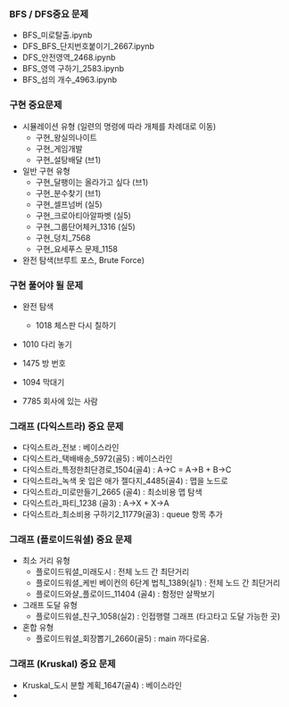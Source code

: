 ### BFS / DFS중요 문제
- BFS_미로탈출.ipynb
- DFS_BFS_단지번호붙이기_2667.ipynb
- DFS_안전영역_2468.ipynb
- BFS_영역 구하기_2583.ipynb
- BFS_섬의 개수_4963.ipynb

### 구현 중요문제
- 시뮬레이션 유형 (일련의 명령에 따라 개체를 차례대로 이동)
    - 구현_왕실의나이트 
    - 구현_게임개발 
    - 구현_설탕배달 (브1)
- 일반 구현 유형
    - 구현_달팽이는 올라가고 싶다 (브1)
    - 구현_분수찾기 (브1)
    - 구현_셀프넘버 (실5)
    - 구현_크로아티아알파벳 (실5)
    - 구현_그룹단어체커_1316 (실5)
    - 구현_덩치_7568
    - 구현_요세푸스 문제_1158
- 완전 탐색(브루트 포스, Brute Force)
    
### 구현 풀어야 될 문제
- 완전 탐색
    - 1018	 체스판 다시 칠하기

- 1010	 다리 놓기
- 1475	 방 번호
- 1094	 막대기
- 7785	 회사에 있는 사람

### 그래프 (다익스트라) 중요 문제
- 다익스트라_전보 : 베이스라인
- 다익스트라_택배배송_5972(골5) : 베이스라인
- 다익스트라_특정한최단경로_1504(골4) : A->C = A->B + B->C
- 다익스트라_녹색 옷 입은 애가 젤다지_4485(골4) : 맵을 노드로
- 다익스트라_미로만들기_2665 (골4) : 최소비용 맵 탐색
- 다익스트라_파티_1238 (골3) : A->X + X->A
- 다익스트라_최소비용 구하기2_11779(골3) : queue 항목 추가

### 그래프 (플로이드워셜) 중요 문제
- 최소 거리 유형
    - 플로이드워셜_미래도시 : 전체 노드 간 최단거리 
    - 플로이드워셜_케빈 베이컨의 6단계 법칙_1389(실1) : 전체 노드 간 최단거리
    - 플로이드와샬_플로이드_11404 (골4) : 함정만 살짝보기
- 그래프 도달 유형
    - 플로이드워셜_친구_1058(실2) : 인접행렬 그래프 (타고타고 도달 가능한 곳)
- 혼합 유형
    - 플로이드워셜_회장뽑기_2660(골5) : main 까다로움.

### 그래프 (Kruskal) 중요 문제
- Kruskal_도시 분할 계획_1647(골4) : 베이스라인
- 